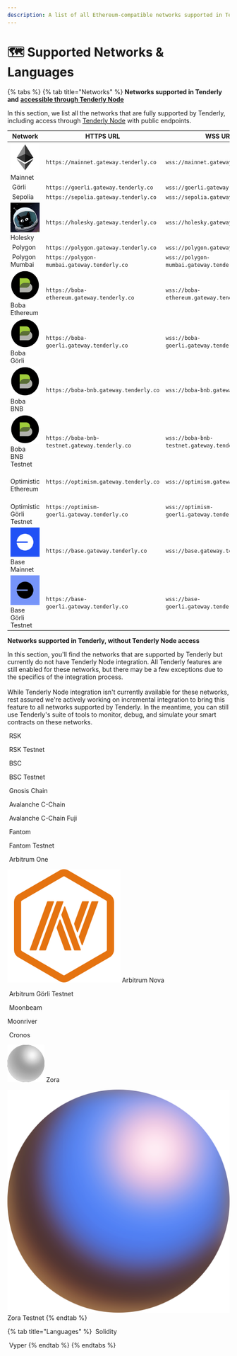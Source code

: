 ```yaml
---
description: A list of all Ethereum-compatible networks supported in Tenderly
---
```


# 🗺 Supported Networks & Languages

{% tabs %}
{% tab title="Networks" %}
**Networks supported in Tenderly and** [**accessible through Tenderly Node**](web3-gateway/)

In this section, we list all the networks that are fully supported by Tenderly, including access through [Tenderly Node](broken-reference) with public endpoints.

| Network                                                                                                | HTTPS URL                                      | WSS URL                                      |
| ------------------------------------------------------------------------------------------------------ | ---------------------------------------------- | -------------------------------------------- |
| <img src=".gitbook/assets/mainnet-square.png" alt="" data-size="line"> Mainnet                         | `https://mainnet.gateway.tenderly.co`          | `wss://mainnet.gateway.tenderly.co`          |
| <img src=".gitbook/assets/image (74) (1) (1) (1) (1).png" alt="" data-size="line"> Görli               | `https://goerli.gateway.tenderly.co`           | `wss://goerli.gateway.tenderly.co`           |
| <img src=".gitbook/assets/Sepolia (1).png" alt="" data-size="line"> Sepolia                            | `https://sepolia.gateway.tenderly.co`          | `wss://sepolia.gateway.tenderly.co`          |
| <img src=".gitbook/assets/holesky.png" alt="" data-size="line"> Holesky                                | `https://holesky.gateway.tenderly.co`          | `wss://holesky.gateway.tenderly.co`          |
| <img src=".gitbook/assets/image (69) (1) (1).png" alt="" data-size="line"> Polygon                     | `https://polygon.gateway.tenderly.co`          | `wss://polygon.gateway.tenderly.co`          |
| <img src=".gitbook/assets/image (70) (1).png" alt="" data-size="line"> Polygon Mumbai                  | `https://polygon-mumbai.gateway.tenderly.co`   | `wss://polygon-mumbai.gateway.tenderly.co`   |
| <img src=".gitbook/assets/Boba Logo__Black Circle.png" alt="" data-size="line"> Boba Ethereum          | `https://boba-ethereum.gateway.tenderly.co`    | `wss://boba-ethereum.gateway.tenderly.co`    |
| <img src=".gitbook/assets/Boba Logo__Black Circle.png" alt="" data-size="line"> Boba Görli             | `https://boba-goerli.gateway.tenderly.co`      | `wss://boba-goerli.gateway.tenderly.co`      |
| <img src=".gitbook/assets/Boba Logo__Black Circle (1).png" alt="" data-size="line"> Boba BNB           | `https://boba-bnb.gateway.tenderly.co`         | `wss://boba-bnb.gateway.tenderly.co`         |
| <img src=".gitbook/assets/Boba Logo__Black Circle (2).png" alt="" data-size="line"> Boba BNB Testnet   | `https://boba-bnb-testnet.gateway.tenderly.co` | `wss://boba-bnb-testnet.gateway.tenderly.co` |
| <img src=".gitbook/assets/image (87) (1) (1) (1) (1).png" alt="" data-size="line"> Optimistic Ethereum | `https://optimism.gateway.tenderly.co`         | `wss://optimism.gateway.tenderly.co`         |
| <img src=".gitbook/assets/image (72).png" alt="" data-size="line"> Optimistic Görli Testnet            | `https://optimism-goerli.gateway.tenderly.co`  | `wss://optimism-goerli.gateway.tenderly.co`  |
| <img src=".gitbook/assets/base mainnet.png" alt="" data-size="line"> Base Mainnet                      | `https://base.gateway.tenderly.co`             | `wss://base.gateway.tenderly.co`             |
| <img src=".gitbook/assets/base testnet.png" alt="" data-size="line"> Base Görli Testnet                | `https://base-goerli.gateway.tenderly.co`      | `wss://base-goerli.gateway.tenderly.co`      |

**Networks supported in Tenderly, without Tenderly Node access**

In this section, you'll find the networks that are supported by Tenderly but currently do not have Tenderly Node integration. All Tenderly features are still enabled for these networks, but there may be a few exceptions due to the specifics of the integration process.\
\
While Tenderly Node integration isn't currently available for these networks, rest assured we're actively working on incremental integration to bring this feature to all networks supported by Tenderly. In the meantime, you can still use Tenderly's suite of tools to monitor, debug, and simulate your smart contracts on these networks.

<img src=".gitbook/assets/image (83) (1) (1) (1).png" alt="" data-size="line"> RSK

<img src=".gitbook/assets/image (71).png" alt="" data-size="line"> RSK Testnet

<img src=".gitbook/assets/image (82) (1) (1) (1).png" alt="" data-size="line"> BSC

<img src=".gitbook/assets/image (76) (1) (1) (1).png" alt="" data-size="line"> BSC Testnet

<img src=".gitbook/assets/gnosis-logo.png" alt="" data-size="line"> Gnosis Chain

<img src=".gitbook/assets/image (81) (1) (1).png" alt="" data-size="line"> Avalanche C-Chain

<img src=".gitbook/assets/image (79) (1) (1).png" alt="" data-size="line"> Avalanche C-Chain Fuji

<img src=".gitbook/assets/image (77) (1) (1).png" alt="" data-size="line"> Fantom

<img src=".gitbook/assets/image (78) (1) (1).png" alt="" data-size="line"> Fantom Testnet

<img src=".gitbook/assets/image (93) (1) (1).png" alt="" data-size="line"> Arbitrum One

<img src=".gitbook/assets/image.png" alt="" data-size="line"> Arbitrum Nova

<img src=".gitbook/assets/image (83) (2).png" alt="" data-size="line"> Arbitrum Görli Testnet

<img src=".gitbook/assets/moonbeam-logo.png" alt="" data-size="line"> Moonbeam

<img src=".gitbook/assets/Moonriver-MOVR.png" alt="" data-size="line">Moonriver

<img src=".gitbook/assets/logo.svg" alt="" data-size="line"> Cronos

<img src=".gitbook/assets/zora.png" alt="" data-size="line"> Zora

<img src=".gitbook/assets/zora-testnet-circle.png" alt="" data-size="line"> Zora Testnet
{% endtab %}

{% tab title="Languages" %}
<img src=".gitbook/assets/Solidity Logo Vector.png" alt="" data-size="line"> Solidity

<img src=".gitbook/assets/vyper_icon_131888.png" alt="" data-size="line"> Vyper
{% endtab %}
{% endtabs %}
